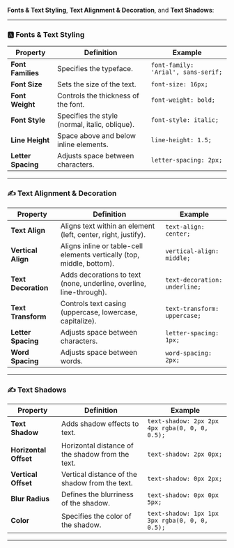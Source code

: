  **Fonts & Text Styling**, **Text Alignment & Decoration**, and **Text Shadows**:

---

### 🅰️ **Fonts & Text Styling**

| Property          | Definition                                      | Example                                      |
|-------------------|-------------------------------------------------|----------------------------------------------|
| **Font Families**  | Specifies the typeface.                        | `font-family: 'Arial', sans-serif;`         |
| **Font Size**     | Sets the size of the text.                     | `font-size: 16px;`                          |
| **Font Weight**   | Controls the thickness of the font.            | `font-weight: bold;`                        |
| **Font Style**    | Specifies the style (normal, italic, oblique).| `font-style: italic;`                       |
| **Line Height**   | Space above and below inline elements.         | `line-height: 1.5;`                         |
| **Letter Spacing**| Adjusts space between characters.              | `letter-spacing: 2px;`                      |

---

### ✍️ **Text Alignment & Decoration**

| Property               | Definition                                                    | Example                                           |
|------------------------|--------------------------------------------------------------|---------------------------------------------------|
| **Text Align**         | Aligns text within an element (left, center, right, justify).| `text-align: center;`                             |
| **Vertical Align**     | Aligns inline or table-cell elements vertically (top, middle, bottom). | `vertical-align: middle;`                         |
| **Text Decoration**    | Adds decorations to text (none, underline, overline, line-through). | `text-decoration: underline;`                     |
| **Text Transform**     | Controls text casing (uppercase, lowercase, capitalize).    | `text-transform: uppercase;`                      |
| **Letter Spacing**     | Adjusts space between characters.                           | `letter-spacing: 1px;`                            |
| **Word Spacing**       | Adjusts space between words.                                | `word-spacing: 2px;`                              |

---

### ✍️ **Text Shadows**

| Property            | Definition                                                   | Example                                          |
|---------------------|-------------------------------------------------------------|--------------------------------------------------|
| **Text Shadow**     | Adds shadow effects to text.                                | `text-shadow: 2px 2px 4px rgba(0, 0, 0, 0.5);` |
| **Horizontal Offset** | Horizontal distance of the shadow from the text.          | `text-shadow: 2px 0px;`                         |
| **Vertical Offset** | Vertical distance of the shadow from the text.              | `text-shadow: 0px 2px;`                         |
| **Blur Radius**     | Defines the blurriness of the shadow.                       | `text-shadow: 0px 0px 5px;`                     |
| **Color**           | Specifies the color of the shadow.                           | `text-shadow: 1px 1px 3px rgba(0, 0, 0, 0.5);` |

---
